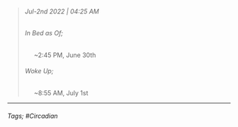 >###### Jul-2nd 2022 | 04:25 AM
>###### In Bed as Of;
> $\quad$ ~2:45 PM, June 30th
>###### Woke Up;
> $\quad$ ~8:55 AM, July 1st
> <br>

--- 

###### Tags; #Circadian